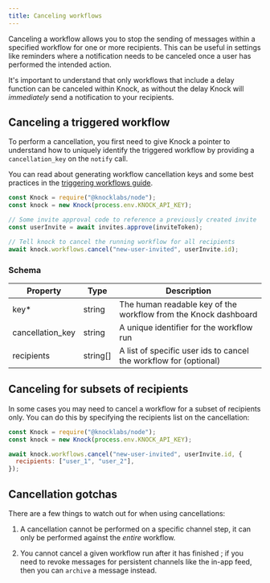```yaml
---
title: Canceling workflows
---
```


Canceling a workflow allows you to stop the sending of messages within a specified workflow for
one or more recipients. This can be useful in settings like reminders where a notification needs
to be canceled once a user has performed the intended action.

It's important to understand that only workflows that include a delay function can be canceled within Knock, as without the delay Knock will _immediately_ send a notification to your
recipients.

## Canceling a triggered workflow

To perform a cancellation, you first need to give Knock a pointer to understand how to uniquely
identify the triggered workflow by providing a `cancellation_key` on the `notify` call.

You can read about generating workflow cancellation keys and some best practices in the
[triggering workflows guide](/send-notifications/triggering-workflows#generating-a-cancellation-key).

```js
const Knock = require("@knocklabs/node");
const knock = new Knock(process.env.KNOCK_API_KEY);

// Some invite approval code to reference a previously created invite
const userInvite = await invites.approve(inviteToken);

// Tell knock to cancel the running workflow for all recipients
await knock.workflows.cancel("new-user-invited", userInvite.id);
```

### Schema

| Property         | Type     | Description                                                       |
| ---------------- | -------- | ----------------------------------------------------------------- |
| key\*            | string   | The human readable key of the workflow from the Knock dashboard   |
| cancellation_key | string   | A unique identifier for the workflow run                          |
| recipients       | string[] | A list of specific user ids to cancel the workflow for (optional) |

## Canceling for subsets of recipients

In some cases you may need to cancel a workflow for a subset of recipients only. You can do this
by specifying the recipients list on the cancellation:

```js
const Knock = require("@knocklabs/node");
const knock = new Knock(process.env.KNOCK_API_KEY);

await knock.workflows.cancel("new-user-invited", userInvite.id, {
  recipients: ["user_1", "user_2"],
});
```

## Cancellation gotchas

There are a few things to watch out for when using cancellations:

1. A cancellation cannot be performed on a specific channel step, it can only be performed against
   the _entire_ workflow.

2. You cannot cancel a given workflow run after it has finished ; if you need to revoke messages for
   persistent channels like the in-app feed, then you can `archive` a message instead.
